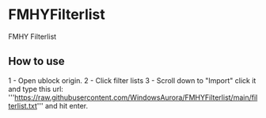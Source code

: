 # FMHYFilterlist
FMHY Filterlist
## How to use
1 - Open ublock origin.
2 - Click filter lists 
3 - Scroll down to "Import" click it and type this url: '''https://raw.githubusercontent.com/WindowsAurora/FMHYFilterlist/main/filterlist.txt''' and hit enter.